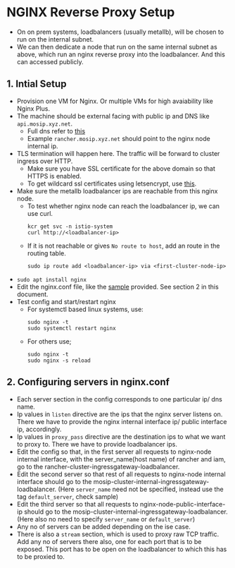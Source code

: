 # NGINX Reverse Proxy Setup

* On on prem systems, loadbalancers (usually metallb), will be chosen to run on the internal subnet.
* We can then dedicate a node that run on the same internal subnet as above, which run an nginx reverse proxy into the loadbalancer. And this can accessed publicly.

## 1. Intial Setup

* Provision one VM for Nginx. Or multiple VMs for high avaiability like Nginx Plus.
* The machine should be external facing with public ip and DNS like `api.mosip.xyz.net`.
  * Full dns refer to [this](../../global_configmap.yaml.sample)
  * Example `rancher.mosip.xyz.net` should point to the nginx node internal ip.
* TLS termination will happen here. The traffic will be forward to cluster ingress over HTTP.
  * Make sure you have SSL certificate for the above domain so that HTTPS is enabled.
  * To get wildcard ssl certificates using letsencrypt, use [this](../../../docs/wildcard-ssl-certs-letsencrypt.md).
* Make sure the metallb loadbalancer ips are reachable from this nginx node.
  * To test whether nginx node can reach the loadbalancer ip, we can use curl.
    ```
    kcr get svc -n istio-system
    curl http://<loadbalancer-ip>
    ```
  * If it is not reachable or gives `No route to host`, add an route in the routing table.
    ```
    sudo ip route add <loadbalancer-ip> via <first-cluster-node-ip>
    ```
* `sudo apt install nginx`
* Edit the nginx.conf file, like the [sample](./nginx.conf.sample) provided. See section 2 in this document.
* Test config and start/restart nginx
  * For systemctl based linux systems, use:
    ```
    sudo nginx -t
    sudo systemctl restart nginx
    ```
  * For others use;
    ```
    sudo nginx -t
    sudo nginx -s reload
    ```

## 2. Configuring servers in nginx.conf

* Each server section in the config corresponds to one particular ip/ dns name.
* Ip values in `listen` directive are the ips that the nginx server listens on. There we have to provide the nginx internal interface ip/ public interface ip, accordingly.
* Ip values in `proxy_pass` directive are the destination ips to what we want to proxy to. There we have to provide loadbalancer ips.
* Edit the config so that, in the first server all requests to nginx-node internal interface, with the server_name(host name) of rancher and iam, go to the rancher-cluster-ingressgateway-loadbalancer.
* Edit the second server so that rest of all requests to nginx-node internal interface should go to the mosip-cluster-internal-ingressgateway-loadbalancer. (Here `server_name` need not be specified, instead use the tag `default_server`, check sample)
* Edit the third server so that all requests to nginx-node-public-interface-ip should go to the mosip-cluster-internal-ingressgateway-loadbalancer. (Here also no need to specify `server_name` or `default_server`)
* Any no of servers can be added depending on the ise case.
* There is also a `stream` section, which is used to proxy raw TCP traffic. Add any no of servers there also, one for each port that is to be exposed. This port has to be open on the loadbalancer to which this has to be proxied to.

